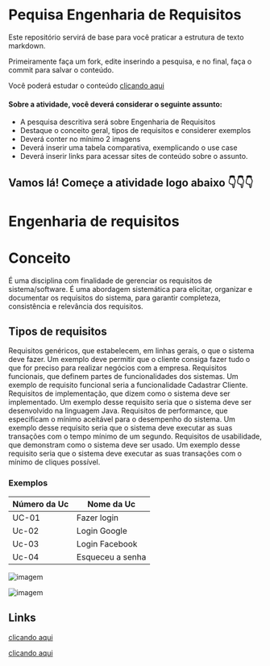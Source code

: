 # Pequisa Engenharia de Requisitos

Este repositório servirá de base para você praticar a estrutura de texto markdown. 

Primeiramente faça um fork, edite inserindo a pesquisa, e no final, faça o commit para salvar o conteúdo.

Você poderá estudar o conteúdo [clicando aqui](https://docs.pipz.com/central-de-ajuda/learning-center/guia-basico-de-markdown#open)

#### Sobre a atividade, você deverá considerar o seguinte assunto:

- A pesquisa descritiva será sobre Engenharia de Requisitos
- Destaque o conceito geral, tipos de requisitos e considerer exemplos
- Deverá conter no mínimo 2 imagens
- Deverá inserir uma tabela comparativa, exemplicando o use case
- Deverá inserir links para acessar sites de conteúdo sobre o assunto.


## Vamos lá! Começe a atividade logo abaixo 👇👇👇

# Engenharia de requisitos

# Conceito 
É uma disciplina com finalidade de gerenciar os requisitos de sistema/software. É uma abordagem sistemática para elicitar, organizar e documentar os requisitos do sistema, para garantir completeza, consistência e relevância dos requisitos.

## Tipos de requisitos
Requisitos genéricos, que estabelecem, em linhas gerais, o que o sistema deve fazer. Um exemplo deve permitir que o cliente consiga fazer tudo o que for preciso para realizar negócios com a empresa.
Requisitos funcionais, que definem partes de funcionalidades dos sistemas. Um exemplo de requisito funcional seria a funcionalidade Cadastrar Cliente.
Requisitos de implementação, que dizem como o sistema deve ser implementado. Um exemplo desse requisito seria que o sistema deve ser desenvolvido na linguagem Java.
Requisitos de performance, que especificam o mínimo aceitável para o desempenho do sistema. Um exemplo desse requisito seria que o sistema deve executar as suas transações com o tempo mínimo de um segundo.
Requisitos de usabilidade, que demonstram como o sistema deve ser usado. Um exemplo desse requisito seria que o sistema deve executar as suas transações com o mínimo de cliques possível.

### Exemplos

Número da Uc | Nome da Uc 
------------ | ---------
UC-01        | Fazer login
Uc-02        | Login Google
Uc-03        | Login Facebook
Uc-04        | Esqueceu a senha


![imagem](https://www.google.com/url?sa=i&url=http%3A%2F%2Fmetodoiron.blogspot.com%2F2014%2F12%2Fteste-de-software-problemas-desafios-e.html&psig=AOvVaw0C4aDAqq6NXn3_Muu9ZTqT&ust=1712057159609000&source=images&cd=vfe&opi=89978449&ved=0CBIQjRxqFwoTCKCMjqf0oIUDFQAAAAAdAAAAABAa)

![imagem](https://www.google.com/url?sa=i&url=http%3A%2F%2Fkessiamarchi.blogspot.com%2F2014%2F08%2Fengenharia-de-requisitos.html&psig=AOvVaw0C4aDAqq6NXn3_Muu9ZTqT&ust=1712057159609000&source=images&cd=vfe&opi=89978449&ved=0CBIQjRxqFwoTCKCMjqf0oIUDFQAAAAAdAAAAABBG)

## Links
[clicando aqui](https://www.devmedia.com.br/introducao-a-engenharia-de-requisitos/8034)

[clicando aqui](https://conteudo.catolica.edu.br/conteudos/nbt_cursos/engenharia_requisitos/tema_01/index.html?access_token=eyJ0eXAiOiJKV1QiLCJhbGciOiJIUzI1NiJ9.eyJpc3MiOiJodHRwczpcL1wvY29udGV1ZG8uY2F0b2xpY2EuZWR1LmJyIiwiYXVkIjoiaHR0cHM6XC9cL2NvbnRldWRvLmNhdG9saWNhLmVkdS5iciIsImlhdCI6MTU5Mzk4NjA2OCwibmJmIjoxNTkzOTg2MDY3LCJkYXRhIjpbIjNkZWE2OWRlIiwiNDhkZGYyNTMiXX0.xHV8XnnNWWAZQVa5JzTMeSywJE-rBFRIKP7bYakw5_c)
